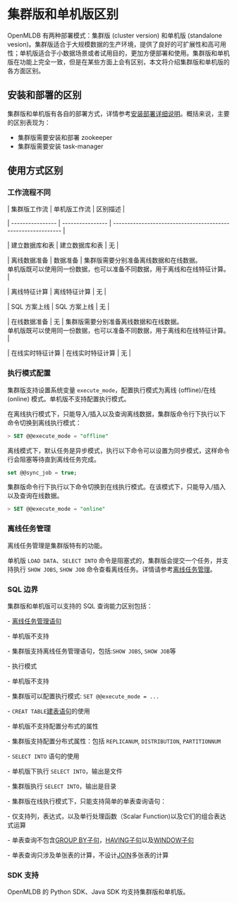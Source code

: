# 集群版和单机版区别

OpenMLDB 有两种部署模式：集群版 (cluster version) 和单机版 (standalone vesion)。集群版适合于大规模数据的生产环境，提供了良好的可扩展性和高可用性；单机版适合于小数据场景或者试用目的，更加方便部署和使用。集群版和单机版在功能上完全一致，但是在某些方面上会有区别，本文将介绍集群版和单机版的各方面区别。

## **安装和部署的区别**

集群版和单机版有各自的部署方式，详情参考[安装部署详细说明](../deploy/install_deploy.md)。概括来说，主要的区别表现为：

- 集群版需要安装和部署 zookeeper
- 集群版需要安装 task-manager

## **使用方式区别**

### 工作流程不同

| 集群版工作流     | 单机版工作流     | 区别描述                                                     |

| ---------------- | ---------------- | ------------------------------------------------------------ |

| 建立数据库和表   | 建立数据库和表   | 无                                                           |

| 离线数据准备     | 数据准备         | 集群版需要分别准备离线数据和在线数据。<br />单机版既可以使用同一份数据，也可以准备不同数据，用于离线和在线特征计算。 |

| 离线特征计算     | 离线特征计算     | 无                                                           |

| SQL 方案上线     | SQL 方案上线     | 无                                                           |

| 在线数据准备     | 无               | 集群版需要分别准备离线数据和在线数据。<br />单机版既可以使用同一份数据，也可以准备不同数据，用于离线和在线特征计算。 |

| 在线实时特征计算 | 在线实时特征计算 | 无                                                           |

### 执行模式配置

集群版支持设置系统变量 `execute_mode`，配置执行模式为离线 (offline)/在线 (online) 模式。单机版不支持配置执行模式。

在离线执行模式下，只能导入/插入以及查询离线数据，集群版命令行下执行以下命令切换到离线执行模式：

```SQL
> SET @@execute_mode = "offline"
```

离线模式下，默认任务是异步模式，执行以下命令可以设置为同步模式，这样命令行会阻塞等待直到离线任务完成。

```SQL
set @@sync_job = true;
```

集群版命令行下执行以下命令切换到在线执行模式。在该模式下，只能导入/插入以及查询在线数据。

```SQL
> SET @@execute_mode = "online"
```

### 离线任务管理

离线任务管理是集群版特有的功能。

单机版 `LOAD DATA`、`SELECT INTO` 命令是阻塞式的，集群版会提交一个任务，并支持执行 `SHOW JOBS`, `SHOW JOB` 命令查看离线任务。详情请参考[离线任务管理](../reference/sql/task_manage/reference.md)。

### **SQL 边界**

集群版和单机版可以支持的 SQL 查询能力区别包括：

\- [离线任务管理语句](../reference/sql/task_manage/reference.md)

  \- 单机版不支持

  \- 集群版支持离线任务管理语句，包括:`SHOW JOBS`, `SHOW JOB`等

\- 执行模式

  \- 单机版不支持

  \- 集群版可以配置执行模式: `SET @@execute_mode = ...`

\- `CREAT TABLE`[建表语句](../reference/sql/ddl/CREATE_TABLE_STATEMENT.md)的使用

  \- 单机版不支持配置分布式的属性

  \- 集群版支持配置分布式属性：包括 `REPLICANUM`, `DISTRIBUTION`, `PARTITIONNUM`

\- `SELECT INTO` 语句的使用

  \- 单机版下执行 `SELECT INTO`，输出是文件

  \- 集群版执行 `SELECT INTO`，输出是目录

\- 集群版在线执行模式下，只能支持简单的单表查询语句：

  \- 仅支持列，表达式，以及单行处理函数（Scalar Function)以及它们的组合表达式运算

  \- 单表查询不包含[GROUP BY子句](../reference/sql/dql/JOIN_CLAUSE.md)，[HAVING子句](../reference/sql/dql/HAVING_CLAUSE.md)以及[WINDOW子句](../reference/sql/dql/WINDOW_CLAUSE.md)

  \- 单表查询只涉及单张表的计算，不设计[JOIN](../reference/sql/dql/JOIN_CLAUSE.md)多张表的计算

### **SDK** **支持**

OpenMLDB 的 Python SDK、Java SDK 均支持集群版和单机版。